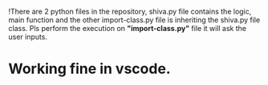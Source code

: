 !There are 2 python files in the repository, shiva.py file contains the logic, main function and the other import-class.py file is inheriting the shiva.py file class.
Pls perform the execution on **"import-class.py"** file it will ask the user inputs.
# Working fine in vscode.
